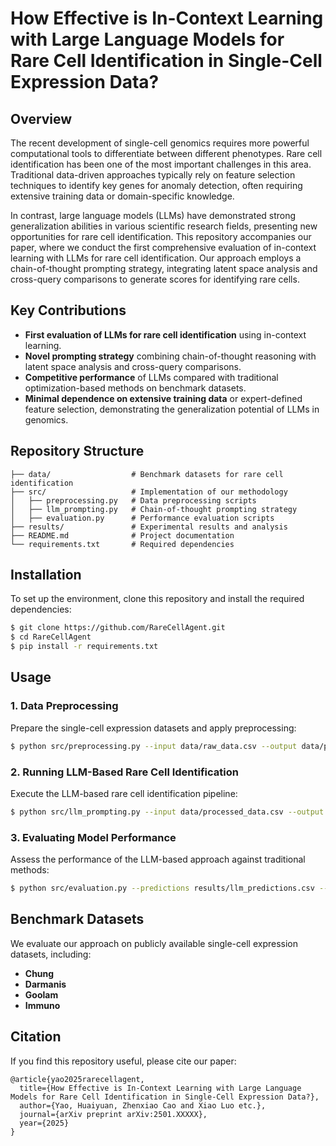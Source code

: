 # How Effective is In-Context Learning with Large Language Models for Rare Cell Identification in Single-Cell Expression Data?

## Overview
The recent development of single-cell genomics requires more powerful computational tools to differentiate between different phenotypes. Rare cell identification has been one of the most important challenges in this area. Traditional data-driven approaches typically rely on feature selection techniques to identify key genes for anomaly detection, often requiring extensive training data or domain-specific knowledge.

In contrast, large language models (LLMs) have demonstrated strong generalization abilities in various scientific research fields, presenting new opportunities for rare cell identification. This repository accompanies our paper, where we conduct the first comprehensive evaluation of in-context learning with LLMs for rare cell identification. Our approach employs a chain-of-thought prompting strategy, integrating latent space analysis and cross-query comparisons to generate scores for identifying rare cells.

## Key Contributions
- **First evaluation of LLMs for rare cell identification** using in-context learning.
- **Novel prompting strategy** combining chain-of-thought reasoning with latent space analysis and cross-query comparisons.
- **Competitive performance** of LLMs compared with traditional optimization-based methods on benchmark datasets.
- **Minimal dependence on extensive training data** or expert-defined feature selection, demonstrating the generalization potential of LLMs in genomics.

## Repository Structure
```
├── data/                  # Benchmark datasets for rare cell identification
├── src/                   # Implementation of our methodology
│   ├── preprocessing.py   # Data preprocessing scripts
│   ├── llm_prompting.py   # Chain-of-thought prompting strategy
│   ├── evaluation.py      # Performance evaluation scripts
├── results/               # Experimental results and analysis
├── README.md              # Project documentation
└── requirements.txt       # Required dependencies
```

## Installation
To set up the environment, clone this repository and install the required dependencies:
```sh
$ git clone https://github.com/RareCellAgent.git
$ cd RareCellAgent
$ pip install -r requirements.txt
```

## Usage
### 1. Data Preprocessing
Prepare the single-cell expression datasets and apply preprocessing:
```sh
$ python src/preprocessing.py --input data/raw_data.csv --output data/processed_data.csv
```

### 2. Running LLM-Based Rare Cell Identification
Execute the LLM-based rare cell identification pipeline:
```sh
$ python src/llm_prompting.py --input data/processed_data.csv --output results/llm_predictions.csv
```

### 3. Evaluating Model Performance
Assess the performance of the LLM-based approach against traditional methods:
```sh
$ python src/evaluation.py --predictions results/llm_predictions.csv --ground_truth data/labels.csv
```

## Benchmark Datasets
We evaluate our approach on publicly available single-cell expression datasets, including:
- **Chung**
- **Darmanis**
- **Goolam**
- **Immuno**

## Citation

If you find this repository useful, please cite our paper:

```
@article{yao2025rarecellagent,
  title={How Effective is In-Context Learning with Large Language Models for Rare Cell Identification in Single-Cell Expression Data?},
  author={Yao, Huaiyuan, Zhenxiao Cao and Xiao Luo etc.},
  journal={arXiv preprint arXiv:2501.XXXXX},
  year={2025}
}
```
